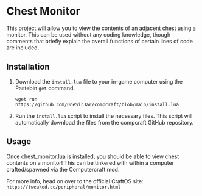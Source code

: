 # Chest Monitor

This project will allow you to view the contents of an adjacent chest using a monitor. This can be used without any coding knowledge, though comments that briefly explain the overall functions of certain lines of code are included.

## Installation

1. Download the `install.lua` file to your in-game computer using the Pastebin `get` command.

   ```
   wget run
   https://github.com/OneSirJar/compcraft/blob/main/install.lua
   ```

2. Run the `install.lua` script to install the necessary files. This script will automatically download the files from the compcraft GitHub repository.

## Usage

Once chest_monitor.lua is installed, you should be able to view chest contents on a monitor! This can be tinkered with within a computer crafted/spawned via the Computercraft mod.

For more info, head on over to the official CraftOS site: `https://tweaked.cc/peripheral/monitor.html`

